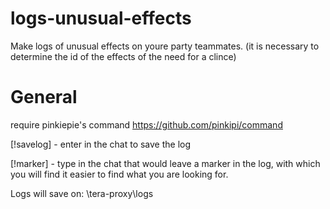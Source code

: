 # logs-unusual-effects
Make logs of unusual effects on youre party teammates. (it is necessary to determine the id of the effects of the need for a clince)

# General
require pinkiepie's command
https://github.com/pinkipi/command

[!savelog] - enter in the chat to save the log

[!marker]  - type in the chat that would leave a marker in the log, with which you will find it easier to find what you are looking for.

Logs will save on: \tera-proxy\logs
